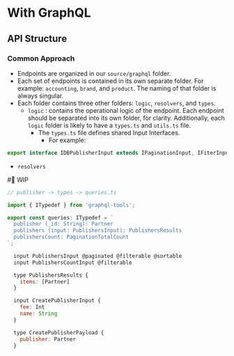 # With GraphQL

## API Structure

### Common Approach

- Endpoints are organized in our `source/graphql` folder.
- Each set of endpoints is contained in its own separate folder. For example: `accounting`, `brand`, and `product`. The naming of that folder is always singular.
- Each folder contains three other folders: `logic`, `resolvers`, and `types`.
  - `logic` : contains the operational logic of the endpoint. Each endpoint should be separated into its own folder, for clarity. Additionally, each `logic` folder is likely to have a `types.ts` and `utils.ts` file.
    - The `types.ts` file defines shared Input Interfaces.
      - For example:

```javascript
export interface IDBPublisherInput extends IPaginationInput, IFiterInput, ISortInput {}
```

- `resolvers`

#🚧 WIP

```javascript
// publisher -> types -> queries.ts

import { ITypedef } from 'graphql-tools';

export const queries: ITypedef = `
  publisher (_id: String): Partner
  publishers (input: PublishersInput): PublishersResults
  publishersCount: PaginationTotalCount
`;
```

```javascript
  input PublishersInput @paginated @filterable @sortable
  input PublishersCountInput @filterable

  type PublishersResults {
    items: [Partner]
  }

  input CreatePublisherInput {
    fee: Int
    name: String
  }

  type CreatePublisherPayload {
    publisher: Partner
  }
```
